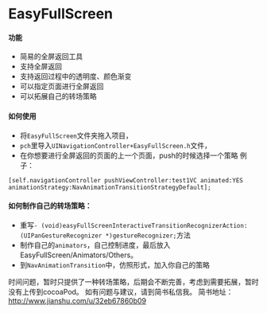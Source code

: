 # EasyFullScreen
#### 功能
* 简易的全屏返回工具
* 支持全屏返回
* 支持返回过程中的透明度、颜色渐变
* 可以指定页面进行全屏返回
* 可以拓展自己的转场策略
#### 如何使用
*  将`EasyFullScreen`文件夹拖入项目，
* `pch`里导入`UINavigationController+EasyFullScreen.h`文件，
* 在你想要进行全屏返回的页面的上一个页面，push的时候选择一个策略
 例子：
 ```
 [self.navigationController pushViewController:test1VC animated:YES animationStrategy:NavAnimationTransitionStrategyDefault];
 ```
#### 如何制作自己的转场策略：
* 重写`- (void)easyFullScreenInteractiveTransitionRecognizerAction:(UIPanGestureRecognizer *)gestureRecognizer;`方法
* 制作自己的`animators`，自己控制进度，最后放入EasyFullScreen/Animators/Others。
* 到`NavAnimationTransition`中，仿照形式，加入你自己的策略

时间问题，暂时只提供了一种转场策略，后期会不断完善，考虑到需要拓展，暂时没有上传到cocoaPod。
如有问题与建议，请到简书私信我。
简书地址：http://www.jianshu.com/u/32eb67860b09
